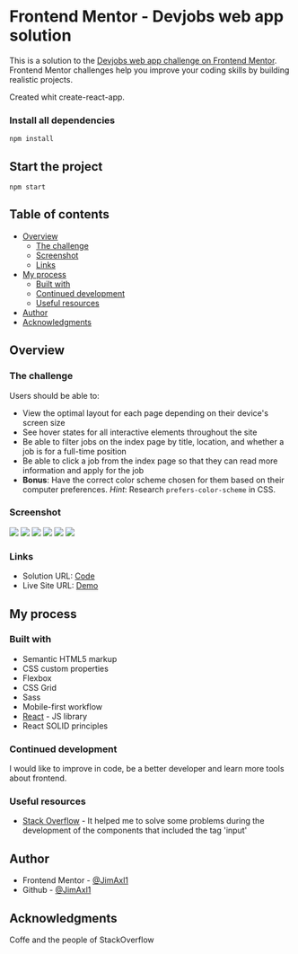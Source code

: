 # Frontend Mentor - Devjobs web app solution

This is a solution to the [Devjobs web app challenge on Frontend Mentor](https://www.frontendmentor.io/challenges/devjobs-web-app-HuvC_LP4l). Frontend Mentor challenges help you improve your coding skills by building realistic projects.

Created whit create-react-app.

### Install all dependencies

```
npm install
```

## Start the project

```
npm start
```

## Table of contents

- [Overview](#overview)
  - [The challenge](#the-challenge)
  - [Screenshot](#screenshot)
  - [Links](#links)
- [My process](#my-process)
  - [Built with](#built-with)
  - [Continued development](#continued-development)
  - [Useful resources](#useful-resources)
- [Author](#author)
- [Acknowledgments](#acknowledgments)

## Overview

### The challenge

Users should be able to:

- View the optimal layout for each page depending on their device's screen size
- See hover states for all interactive elements throughout the site
- Be able to filter jobs on the index page by title, location, and whether a job is for a full-time position
- Be able to click a job from the index page so that they can read more information and apply for the job
- **Bonus**: Have the correct color scheme chosen for them based on their computer preferences. _Hint_: Research `prefers-color-scheme` in CSS.

### Screenshot

![](./Screenshot-movile-light.PNG)
![](./Screenshot-movile-dark.PNG)
![](./Screenshot-tablet-light.PNG)
![](./Screenshot-tablet-dark.PNG)
![](./Screenshot-pc-light.PNG)
![](./Screenshot-pc-dark.PNG)

### Links

- Solution URL: [Code](https://github.com/JimAxl1/DevJobs-web-app)
- Live Site URL: [Demo](https://devjobs-web-app-ea814.web.app)

## My process

### Built with

- Semantic HTML5 markup
- CSS custom properties
- Flexbox
- CSS Grid
- Sass
- Mobile-first workflow
- [React](https://reactjs.org/) - JS library
- React SOLID principles

### Continued development

I would like to improve in code, be a better developer and learn more tools about frontend.

### Useful resources

- [Stack Overflow](https://stackoverflow.com/) - It helped me to solve some problems during the development of the components that included the tag 'input'


## Author

- Frontend Mentor - [@JimAxl1](https://www.frontendmentor.io/profile/JimAxl1)
- Github - [@JimAxl1](https://github.com/JimAxl1)

## Acknowledgments

Coffe and the people of StackOverflow